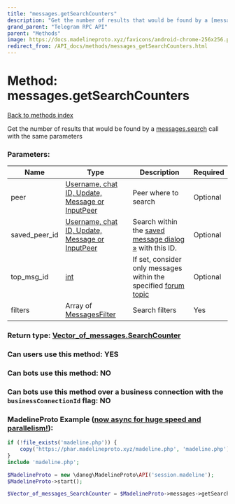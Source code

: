 ```yaml
---
title: "messages.getSearchCounters"
description: "Get the number of results that would be found by a [messages.search](../methods/messages.search.html) call with the same parameters"
grand_parent: "Telegram RPC API"
parent: "Methods"
image: https://docs.madelineproto.xyz/favicons/android-chrome-256x256.png
redirect_from: /API_docs/methods/messages_getSearchCounters.html
---
```

# Method: messages.getSearchCounters
[Back to methods index](index.html)



Get the number of results that would be found by a [messages.search](../methods/messages.search.html) call with the same parameters

### Parameters:

| Name     |    Type       | Description | Required |
|----------|---------------|-------------|----------|
|peer|[Username, chat ID, Update, Message or InputPeer](/API_docs/types/InputPeer.html) | Peer where to search | Optional|
|saved\_peer\_id|[Username, chat ID, Update, Message or InputPeer](/API_docs/types/InputPeer.html) | Search within the [saved message dialog »](https://core.telegram.org/api/saved-messages) with this ID. | Optional|
|top\_msg\_id|[int](/API_docs/types/int.html) | If set, consider only messages within the specified [forum topic](https://core.telegram.org/api/forum#forum-topics) | Optional|
|filters|Array of [MessagesFilter](/API_docs/types/MessagesFilter.html) | Search filters | Yes|


### Return type: [Vector\_of\_messages.SearchCounter](/API_docs/types/messages.SearchCounter.html)

### Can users use this method: **YES**


### Can bots use this method: **NO**


### Can bots use this method over a business connection with the `businessConnectionId` flag: **NO**


### MadelineProto Example ([now async for huge speed and parallelism!](https://docs.madelineproto.xyz/docs/ASYNC.html)):


```php
if (!file_exists('madeline.php')) {
    copy('https://phar.madelineproto.xyz/madeline.php', 'madeline.php');
}
include 'madeline.php';

$MadelineProto = new \danog\MadelineProto\API('session.madeline');
$MadelineProto->start();

$Vector_of_messages_SearchCounter = $MadelineProto->messages->getSearchCounters(peer: $InputPeer, saved_peer_id: $InputPeer, top_msg_id: $int, filters: [$MessagesFilter, $MessagesFilter], );
```

